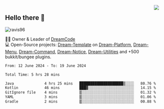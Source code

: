 <img align='right' src="https://github-readme-stats.vercel.app/api?username=Ravis96&show_icons=true">

## Hello there 👋
<p align="left"> <img src="https://komarev.com/ghpvc/?username=ravis96&label=Profile%20views&color=0e75b6&style=flat" alt="ravis96" /> </p>

👨‍💻 Owner & Leader of [DreamCode](https://github.com/DreamPoland) <br>
💻 Open-Source projects: [Dream-Template](https://github.com/DreamPoland/dream-template) on [Dream-Platform](https://github.com/DreamPoland/dream-platform), [Dream-Menu](https://github.com/DreamPoland/dream-menu), [Dream-Command](https://github.com/DreamPoland/dream-command), [Dream-Notice](https://github.com/DreamPoland/dream-notice), [Dream-Utilities](https://github.com/DreamPoland/dream-utilities) and +500 bukkit/bungee plugins.

<!--START_SECTION:waka-->

```txt
From: 12 June 2024 - To: 19 June 2024

Total Time: 5 hrs 28 mins

Java              4 hrs 25 mins   ████████████████████▒░░░░   80.76 %
Kotlin            46 mins         ███▓░░░░░░░░░░░░░░░░░░░░░   14.15 %
GitIgnore file    4 mins          ▒░░░░░░░░░░░░░░░░░░░░░░░░   01.32 %
YAML              3 mins          ▒░░░░░░░░░░░░░░░░░░░░░░░░   01.06 %
Gradle            2 mins          ▒░░░░░░░░░░░░░░░░░░░░░░░░   00.88 %
```

<!--END_SECTION:waka-->
